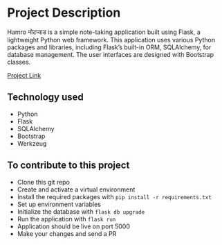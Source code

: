# Project Description

Hamro नोटप्याड is a simple note-taking application built using Flask, a lightweight Python web framework. This application uses various Python packages and libraries, including Flask’s built-in ORM, SQLAlchemy, for database management. The user interfaces are designed with Bootstrap classes.


[Project Link](https://hamro-notepad-1.onrender.com/)

## Technology used

- Python
- Flask
- SQLAlchemy
- Bootstrap
- Werkzeug

## To contribute to this project

- Clone this git repo
- Create and activate a virtual environment
- Install the required packages with `pip install -r requirements.txt`
- Set up environment variables
- Initialize the database with `flask db upgrade`
- Run the application with `flask run`
- Application should be live on port 5000
- Make your changes and send a PR

